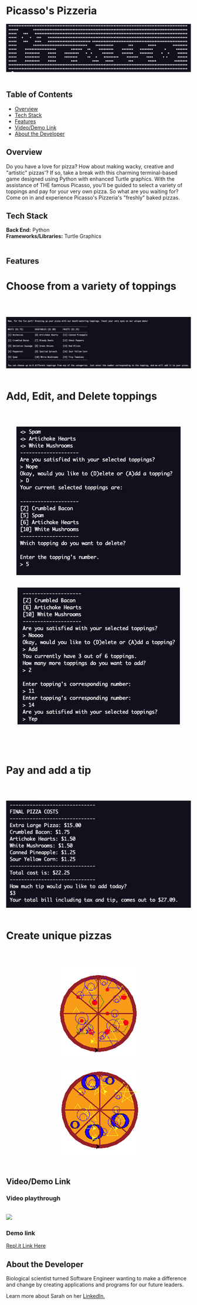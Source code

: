 # Picasso's Pizzeria

<p align="center">
<img src="logo.png">
<br/><br/>

## Table of Contents

- [Overview](#overview)
- [Tech Stack](#tech-stack)
- [Features](#features)
- [Video/Demo Link](#video-demo)
- [About the Developer](#developer)

## <a name="overview"></a>Overview

Do you have a love for pizza? How about making wacky, creative and "artistic" pizzas'? If so, take a break with this charming terminal-based game designed using Python with enhanced Turtle graphics. With the assistance of THE famous Picasso, you'll be guided to select a variety of toppings and pay for your very own pizza. So what are you waiting for? Come on in and experience Picasso's Pizzeria's "freshly" baked pizzas.

## <a name="tech-stack"></a>Tech Stack

**Back End:** Python<br>
**Frameworks/Libraries:** Turtle Graphics<br>
<br/>

## <a name="features"></a>Features

# Choose from a variety of toppings

<br><br>

<p align="center">
<img src="toppings-menu.png">
<br/><br/>
 </p>

# Add, Edit, and Delete toppings

<br><br>

<p align="center">
<img src="delete-toppings.png">
<br/><br/>
 </p>

 <p align="center">
<img src="add-toppings.png">
<br/><br/>
 </p>

<br><br>

# Pay and add a tip

<br><br>

<p align="center">
<img src="checkout.png">
<br><br>
 </p>

# Create unique pizzas

<br><br>

<p align="center">
<img src="pizza-1.png">
<br><br>
 </p>

 <p align="center">
<img src="pizza-2.png">
<br><br>
 </p>

## <a name="video-demo"></a> Video/Demo Link

### Video playthrough

<br>
<img src = "https://media.giphy.com/media/1wv6lXQUGQ6y0LRbKl/giphy.gif">
<br>

### Demo link

<a href = "https://repl.it/@sw135/Project-Pizza#main.py">Repl.it Link Here</a>

## <a name="developer"></a>About the Developer

Biological scientist turned Software Engineer wanting to make a difference and change by creating applications and programs for our future leaders.

Learn more about Sarah on her <a href="https://www.linkedin.com/in/wong-s" target="_blank">LinkedIn.</a>
